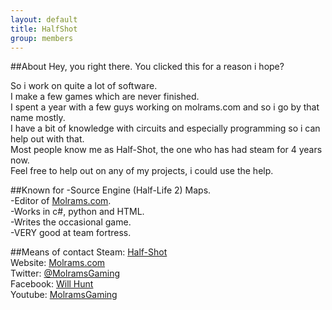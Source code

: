 ```yaml
---
layout: default
title: HalfShot
group: members
---
```


##About
Hey, you right there. You clicked this for a reason i hope?

So i work on quite a lot of software.  
I make a few games which are never finished.  
I spent a year with a few guys working on molrams.com and so i go by that name mostly.  
I have a bit of knowledge with circuits and especially programming so i can help out with that.  
Most people know me as Half-Shot, the one who has had steam for 4 years now.  
Feel free to help out on any of my projects, i could use the help.


##Known for
-Source Engine (Half-Life 2) Maps.  
-Editor of [Molrams.com](http://molrams.com).  
-Works in c#, python and HTML.  
-Writes the occasional game.  
-VERY good at team fortress.  

##Means of contact
Steam: [Half-Shot](http://steamcommunity.com/id/half-shot)  
Website: [Molrams.com](http://molrams.com)  
Twitter: [@MolramsGaming](https://twitter.com/#!/MolramsGaming)  
Facebook: [Will Hunt](http://www.facebook.com/olhalfshot)  
Youtube: [MolramsGaming](http://www.youtube.com/user/MolramsGaming)  